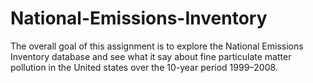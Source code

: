National-Emissions-Inventory
============================

The overall goal of this assignment is to explore the National Emissions Inventory database and see what it say about fine particulate matter pollution in the United states over the 10-year period 1999–2008.
